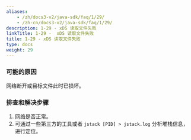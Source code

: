 ```yaml
---
aliases:
    - /zh/docs3-v2/java-sdk/faq/1/29/
    - /zh-cn/docs3-v2/java-sdk/faq/1/29/
description: 1-29 - xDS 读取文件失败
linkTitle: 1-29 -  xDS 读取文件失败
title: 1-29 - xDS 读取文件失败
type: docs
weight: 29
---
```







### 可能的原因

网络断开或目标文件此时已损坏。

### 排查和解决步骤

1. 网络是否正常。
2. 可通过一些第三方的工具或者 `jstack [PID] > jstack.log` 分析堆栈信息，进行定位。